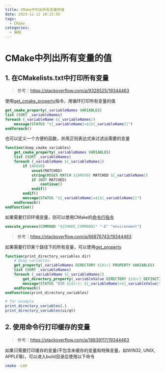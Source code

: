 ```yaml
---
title: CMake中列出所有变量的值
date: 2023-11-12 10:15:55
tags:
  - CMake
categories:
  - 编程
---
```


# CMake中列出所有变量的值

## 1. 在CMakelists.txt中打印所有变量

> 参考：<https://stackoverflow.com/a/9328525/19344463>

使用[get_cmake_property](https://cmake.org/cmake/help/latest/command/get_cmake_property.html)指令，用循环打印所有变量的值

```cmake
get_cmake_property(_variableNames VARIABLES)
list (SORT _variableNames)
foreach (_variableName ${_variableNames})
    message(STATUS "${_variableName}=${${_variableName}}")
endforeach()
```

也可以定义一个方便的函数，并用正则表达式来过滤出需要的变量

```cmake
function(dump_cmake_variables)
    get_cmake_property(_variableNames VARIABLES)
    list (SORT _variableNames)
    foreach (_variableName ${_variableNames})
        if (ARGV0)
            unset(MATCHED)
            string(REGEX MATCH ${ARGV0} MATCHED ${_variableName})
            if (NOT MATCHED)
                continue()
            endif()
        endif()
        message(STATUS "${_variableName}=${${_variableName}}")
    endforeach()
endfunction()
```

如果需要打印环境变量，则可以使用CMake的[命令行指令](https://cmake.org/cmake/help/latest/manual/cmake.1.html#command-line-tool-mode)

```cmake
execute_process(COMMAND "${CMAKE_COMMAND}" "-E" "environment")
```

> 参考：<https://stackoverflow.com/a/66876743/19344463>

如果需要打印某个路径下的所有变量，可以使用[get_property](https://cmake.org/cmake/help/latest/command/get_property.html)

```cmake
function(print_directory_variables dir)
    # Dump variables:
    get_property(_variableNames DIRECTORY ${dir} PROPERTY VARIABLES)
    list (SORT _variableNames)
    foreach (_variableName ${_variableNames})
        get_directory_property(_variableValue DIRECTORY ${dir} DEFINITION ${_variableName})
        message(STATUS "DIR ${dir}: ${_variableName}=${_variableValue}")
    endforeach()
endfunction(print_directory_variables)

# for example
print_directory_variables(.)
print_directory_variables(ui/qt)
```

## 2. 使用命令行打印缓存的变量

> 参考：<https://stackoverflow.com/a/18839117/19344463>

如果只需要打印缓存的变量(不包含未缓存的变量和特殊变量，如WIN32, UNIX, APPLE等)，可以进入build目录后使用以下命令

```bash
cmake -LAH
```
